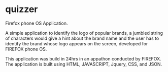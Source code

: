 quizzer
=======

Firefox phone OS Application.

A simple application to identify the logo of popular brands, a jumbled string of characters would give a hint about the 
brand name and the user has to identify the brand whose logo appears on the screen, developed for FIREFOX phone OS.

This application was build in 24hrs in an appathon conducted by FIREFOX.
The application is built using HTML, JAVASCRIPT, Jquery, CSS, and JSON. 

